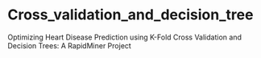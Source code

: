 # Cross_validation_and_decision_tree
Optimizing Heart Disease Prediction using K-Fold Cross Validation and Decision Trees: A RapidMiner Project
